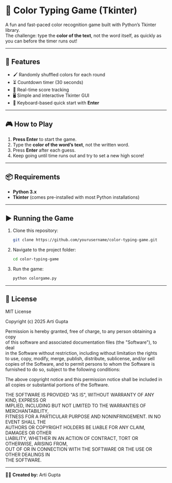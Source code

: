 # 🎨 Color Typing Game (Tkinter)

A fun and fast-paced color recognition game built with Python’s Tkinter library.  
The challenge: type the **color of the text**, not the word itself, as quickly as you can before the timer runs out!

---

## 📌 Features
- 🖌️ Randomly shuffled colors for each round
- ⏳ Countdown timer (30 seconds)
- 🎯 Real-time score tracking
- 🖥️ Simple and interactive Tkinter GUI
- 🚀 Keyboard-based quick start with **Enter**

---

## 🎮 How to Play
1. **Press Enter** to start the game.
2. Type the **color of the word’s text**, not the written word.
3. Press **Enter** after each guess.
4. Keep going until time runs out and try to set a new high score!

---

## 📦 Requirements
- **Python 3.x**
- **Tkinter** (comes pre-installed with most Python installations)

---

## ▶️ Running the Game
1. Clone this repository:
   ```bash
   git clone https://github.com/yourusername/color-typing-game.git
   ```
2. Navigate to the project folder:
   ```bash
   cd color-typing-game
   ```
3. Run the game:
   ```bash
   python colorgame.py
   ```

---

## 📜 License
MIT License

Copyright (c) 2025 Arti Gupta

Permission is hereby granted, free of charge, to any person obtaining a copy  
of this software and associated documentation files (the "Software"), to deal  
in the Software without restriction, including without limitation the rights  
to use, copy, modify, merge, publish, distribute, sublicense, and/or sell  
copies of the Software, and to permit persons to whom the Software is  
furnished to do so, subject to the following conditions:  

The above copyright notice and this permission notice shall be included in  
all copies or substantial portions of the Software.  

THE SOFTWARE IS PROVIDED "AS IS", WITHOUT WARRANTY OF ANY KIND, EXPRESS OR  
IMPLIED, INCLUDING BUT NOT LIMITED TO THE WARRANTIES OF MERCHANTABILITY,  
FITNESS FOR A PARTICULAR PURPOSE AND NONINFRINGEMENT. IN NO EVENT SHALL THE  
AUTHORS OR COPYRIGHT HOLDERS BE LIABLE FOR ANY CLAIM, DAMAGES OR OTHER  
LIABILITY, WHETHER IN AN ACTION OF CONTRACT, TORT OR OTHERWISE, ARISING FROM,  
OUT OF OR IN CONNECTION WITH THE SOFTWARE OR THE USE OR OTHER DEALINGS IN  
THE SOFTWARE.

---

👩‍💻 **Created by:** Arti Gupta
